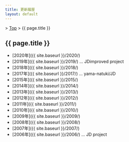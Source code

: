 ```yaml
---
title: 更新履歴
layout: default
---
```


&gt; [Top](../) &gt; {{ page.title }}

## {{ page.title }}

- [2020年]({{ site.baseurl }}/2020/)
- [2019年]({{ site.baseurl }}/2019/) ... JDimproved project
- [2018年]({{ site.baseurl }}/2018/)
- [2017年]({{ site.baseurl }}/2017/) ... yama-natuki/JD
- [2015年]({{ site.baseurl }}/2015/)
- [2014年]({{ site.baseurl }}/2014/)
- [2013年]({{ site.baseurl }}/2013/)
- [2012年]({{ site.baseurl }}/2012/)
- [2011年]({{ site.baseurl }}/2011/)
- [2010年]({{ site.baseurl }}/2010/)
- [2009年]({{ site.baseurl }}/2009/)
- [2008年]({{ site.baseurl }}/2008/)
- [2007年]({{ site.baseurl }}/2007/)
- [2006年]({{ site.baseurl }}/2006/) ... JD project
